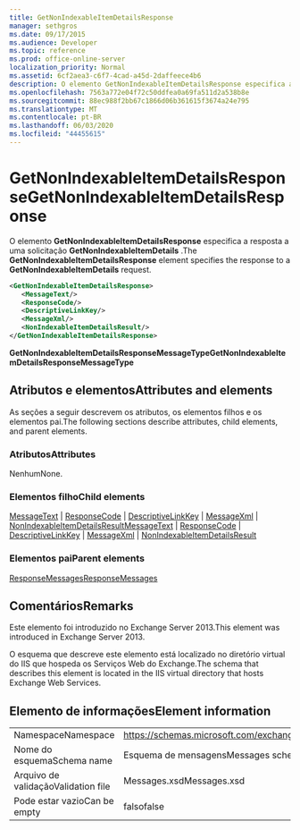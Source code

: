 ```yaml
---
title: GetNonIndexableItemDetailsResponse
manager: sethgros
ms.date: 09/17/2015
ms.audience: Developer
ms.topic: reference
ms.prod: office-online-server
localization_priority: Normal
ms.assetid: 6cf2aea3-c6f7-4cad-a45d-2daffeece4b6
description: O elemento GetNonIndexableItemDetailsResponse especifica a resposta a uma solicitação GetNonIndexableItemDetails.
ms.openlocfilehash: 7563a772e04f72c50ddfea0a69fa511d2a538b8e
ms.sourcegitcommit: 88ec988f2bb67c1866d06b361615f3674a24e795
ms.translationtype: MT
ms.contentlocale: pt-BR
ms.lasthandoff: 06/03/2020
ms.locfileid: "44455615"
---
```

# <a name="getnonindexableitemdetailsresponse"></a><span data-ttu-id="d1251-103">GetNonIndexableItemDetailsResponse</span><span class="sxs-lookup"><span data-stu-id="d1251-103">GetNonIndexableItemDetailsResponse</span></span>

<span data-ttu-id="d1251-104">O elemento **GetNonIndexableItemDetailsResponse** especifica a resposta a uma solicitação **GetNonIndexableItemDetails** .</span><span class="sxs-lookup"><span data-stu-id="d1251-104">The **GetNonIndexableItemDetailsResponse** element specifies the response to a **GetNonIndexableItemDetails** request.</span></span> 
  
```XML
<GetNonIndexableItemDetailsResponse>
   <MessageText/>
   <ResponseCode/>
   <DescriptiveLinkKey/>
   <MessageXml/>
   <NonIndexableItemDetailsResult/>
</GetNonIndexableItemDetailsResponse>
```

 <span data-ttu-id="d1251-105">**GetNonIndexableItemDetailsResponseMessageType**</span><span class="sxs-lookup"><span data-stu-id="d1251-105">**GetNonIndexableItemDetailsResponseMessageType**</span></span>
## <a name="attributes-and-elements"></a><span data-ttu-id="d1251-106">Atributos e elementos</span><span class="sxs-lookup"><span data-stu-id="d1251-106">Attributes and elements</span></span>

<span data-ttu-id="d1251-107">As seções a seguir descrevem os atributos, os elementos filhos e os elementos pai.</span><span class="sxs-lookup"><span data-stu-id="d1251-107">The following sections describe attributes, child elements, and parent elements.</span></span>
  
### <a name="attributes"></a><span data-ttu-id="d1251-108">Atributos</span><span class="sxs-lookup"><span data-stu-id="d1251-108">Attributes</span></span>

<span data-ttu-id="d1251-109">Nenhum</span><span class="sxs-lookup"><span data-stu-id="d1251-109">None.</span></span>
  
### <a name="child-elements"></a><span data-ttu-id="d1251-110">Elementos filho</span><span class="sxs-lookup"><span data-stu-id="d1251-110">Child elements</span></span>

<span data-ttu-id="d1251-111">[MessageText](messagetext.md)  |  [ResponseCode](responsecode.md)  |  [DescriptiveLinkKey](descriptivelinkkey.md)  |  [MessageXml](messagexml.md)  |  [NonIndexableItemDetailsResult](nonindexableitemdetailsresult.md)</span><span class="sxs-lookup"><span data-stu-id="d1251-111">[MessageText](messagetext.md) | [ResponseCode](responsecode.md) | [DescriptiveLinkKey](descriptivelinkkey.md) | [MessageXml](messagexml.md) | [NonIndexableItemDetailsResult](nonindexableitemdetailsresult.md)</span></span>
  
### <a name="parent-elements"></a><span data-ttu-id="d1251-112">Elementos pai</span><span class="sxs-lookup"><span data-stu-id="d1251-112">Parent elements</span></span>

[<span data-ttu-id="d1251-113">ResponseMessages</span><span class="sxs-lookup"><span data-stu-id="d1251-113">ResponseMessages</span></span>](responsemessages.md)
  
## <a name="remarks"></a><span data-ttu-id="d1251-114">Comentários</span><span class="sxs-lookup"><span data-stu-id="d1251-114">Remarks</span></span>

<span data-ttu-id="d1251-115">Este elemento foi introduzido no Exchange Server 2013.</span><span class="sxs-lookup"><span data-stu-id="d1251-115">This element was introduced in Exchange Server 2013.</span></span>
  
<span data-ttu-id="d1251-116">O esquema que descreve este elemento está localizado no diretório virtual do IIS que hospeda os Serviços Web do Exchange.</span><span class="sxs-lookup"><span data-stu-id="d1251-116">The schema that describes this element is located in the IIS virtual directory that hosts Exchange Web Services.</span></span>
  
## <a name="element-information"></a><span data-ttu-id="d1251-117">Elemento de informações</span><span class="sxs-lookup"><span data-stu-id="d1251-117">Element information</span></span>

|||
|:-----|:-----|
|<span data-ttu-id="d1251-118">Namespace</span><span class="sxs-lookup"><span data-stu-id="d1251-118">Namespace</span></span>  <br/> |https://schemas.microsoft.com/exchange/services/2006/messages  <br/> |
|<span data-ttu-id="d1251-119">Nome do esquema</span><span class="sxs-lookup"><span data-stu-id="d1251-119">Schema name</span></span>  <br/> |<span data-ttu-id="d1251-120">Esquema de mensagens</span><span class="sxs-lookup"><span data-stu-id="d1251-120">Messages schema</span></span>  <br/> |
|<span data-ttu-id="d1251-121">Arquivo de validação</span><span class="sxs-lookup"><span data-stu-id="d1251-121">Validation file</span></span>  <br/> |<span data-ttu-id="d1251-122">Messages.xsd</span><span class="sxs-lookup"><span data-stu-id="d1251-122">Messages.xsd</span></span>  <br/> |
|<span data-ttu-id="d1251-123">Pode estar vazio</span><span class="sxs-lookup"><span data-stu-id="d1251-123">Can be empty</span></span>  <br/> |<span data-ttu-id="d1251-124">falso</span><span class="sxs-lookup"><span data-stu-id="d1251-124">false</span></span>  <br/> |
   

